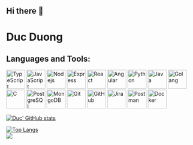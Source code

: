 ## Hi there 👋

<!--
**DucLUT/DucLUT** is a ✨ _special_ ✨ repository because its `README.md` (this file) appears on your GitHub profile.

Here are some ideas to get you started:

- 🔭 I’m currently working on ...
- 🌱 I’m currently learning ...
- 👯 I’m looking to collaborate on ...
- 🤔 I’m looking for help with ...
- 💬 Ask me about ...
- 📫 How to reach me: ...
- 😄 Pronouns: ...
- ⚡ Fun fact: ...


-->
# Duc Duong

## Languages and Tools:

<p float="left">
    <img src="./icons/typescript.svg" alt="TypeScript" width="50" height="50">
    <img src="./icons/nodedotjs.svg" alt="JavaScript" width="50" height="50">
    <img src="./icons/gin.svg" alt="Nodejs" width="50" height="50">
    <img src="./icons/express.svg" alt="Express" width="50" height="50">
    <img src="./icons/react.svg" alt="React" width="50" height="50">
    <img src="./icons/angular.svg" alt="Angular" width="50" height="50">
    <img src="./icons/python.svg" alt="Python" width="50" height="50">
    <img src="./icons/openjdk.svg" alt="Java" width="50" height="50">
    <img src="./icons/go.svg" alt="Golang" width="50" height="50">
    <img src="./icons/c.svg" alt="C" width="50" height="50">
    <img src="./icons/postgresql.svg" alt="PostgreSQL" width="50" height="50">
    <img src="./icons/mongodb.svg" alt="MongoDB" width="50" height="50">
    <img src="./icons/git.svg" alt="Git" width="50" height="50">
    <img src="./icons/github.svg" alt="GitHub" width="50" height="50">
    <img src="./icons/jira.svg" alt="Jira" width="50" height="50">
    <img src="./icons/postman.svg" alt="Postman" width="50" height="50">
    <img src="./icons/docker.svg" alt="Docker" width="50" height="50">
</p>

[![Duc' GitHub stats](https://github-readme-stats.vercel.app/api?username=DucLUT&theme=tokyonight&hide_border=false)](https://github.com/DucLUT/github-readme-stats)

[![Top Langs](https://github-readme-stats.vercel.app/api/top-langs/?username=DucLUT&theme=tokyonight&hide_border=false&include_all_commits=true&count_private=true&layout=compact)](https://github.com/Neniuk/github-readme-stats)  
[![](https://visitcount.itsvg.in/api?id=DucLUT&label=Profile%20Views&icon=0&pretty=true&color=0)](https://visitcount.itsvg.in)
